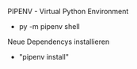 
PIPENV - Virtual Python Environment
- py -m pipenv shell

Neue Dependencys installieren
- "pipenv install"
